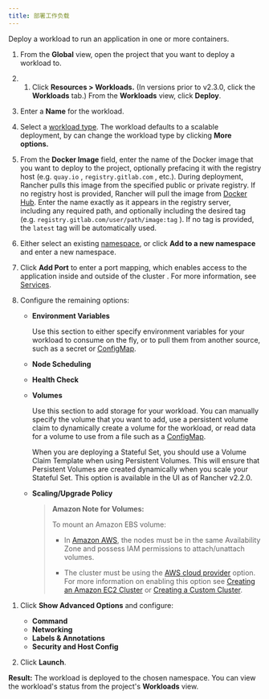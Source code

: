 ```yaml
---
title: 部署工作负载
---
```


Deploy a workload to run an application in one or more containers.

1. From the **Global** view, open the project that you want to deploy a workload to.

1. 1. Click **Resources > Workloads.** (In versions prior to v2.3.0, click the **Workloads** tab.) From the **Workloads** view, click **Deploy**.

1. Enter a **Name** for the workload.

1. Select a [workload type](/docs/k8s-in-rancher/workloads/). The workload defaults to a scalable deployment, by can change the workload type by clicking **More options.**

1. From the **Docker Image** field, enter the name of the Docker image that you want to deploy to the project, optionally prefacing it with the registry host (e.g. `quay.io` , `registry.gitlab.com` , etc.). During deployment, Rancher pulls this image from the specified public or private registry. If no registry host is provided, Rancher will pull the image from [Docker Hub](https://hub.docker.com/explore/). Enter the name exactly as it appears in the registry server, including any required path, and optionally including the desired tag (e.g. `registry.gitlab.com/user/path/image:tag` ). If no tag is provided, the `latest` tag will be automatically used.

1. Either select an existing [namespace](/docs/k8s-in-rancher/projects-and-namespaces/#namespaces), or click **Add to a new namespace** and enter a new namespace.

1. Click **Add Port** to enter a port mapping, which enables access to the application inside and outside of the cluster . For more information, see [Services](/docs/k8s-in-rancher/workloads/#services).

1. Configure the remaining options:

   - **Environment Variables**

     Use this section to either specify environment variables for your workload to consume on the fly, or to pull them from another source, such as a secret or [ConfigMap](/docs/k8s-in-rancher/configmaps/).

   - **Node Scheduling**
   - **Health Check**
   - **Volumes**

     Use this section to add storage for your workload. You can manually specify the volume that you want to add, use a persistent volume claim to dynamically create a volume for the workload, or read data for a volume to use from a file such as a [ConfigMap](/docs/k8s-in-rancher/configmaps/).

     When you are deploying a Stateful Set, you should use a Volume Claim Template when using Persistent Volumes. This will ensure that Persistent Volumes are created dynamically when you scale your Stateful Set. This option is available in the UI as of Rancher v2.2.0.

   - **Scaling/Upgrade Policy**

     > **Amazon Note for Volumes:**
     >
     > To mount an Amazon EBS volume:
     >
     > - In [Amazon AWS](https://aws.amazon.com/), the nodes must be in the same Availability Zone and possess IAM permissions to attach/unattach volumes.
     >
     > - The cluster must be using the [AWS cloud provider](https://kubernetes.io/docs/concepts/cluster-administration/cloud-providers/#aws) option. For more information on enabling this option see [Creating an Amazon EC2 Cluster](/docs/cluster-provisioning/rke-clusters/node-pools/ec2/) or [Creating a Custom Cluster](/docs/cluster-provisioning/custom-clusters/).

1) Click **Show Advanced Options** and configure:

   - **Command**
   - **Networking**
   - **Labels & Annotations**
   - **Security and Host Config**

1) Click **Launch**.

**Result:** The workload is deployed to the chosen namespace. You can view the workload's status from the project's **Workloads** view.

